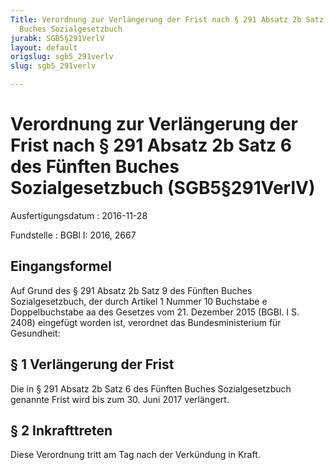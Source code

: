 ```yaml
---
Title: Verordnung zur Verlängerung der Frist nach § 291 Absatz 2b Satz 6 des Fünften
  Buches Sozialgesetzbuch
jurabk: SGB5§291VerlV
layout: default
origslug: sgb5_291verlv
slug: sgb5_291verlv

---
```


# Verordnung zur Verlängerung der Frist nach § 291 Absatz 2b Satz 6 des Fünften Buches Sozialgesetzbuch (SGB5§291VerlV)

Ausfertigungsdatum
:   2016-11-28

Fundstelle
:   BGBl I: 2016, 2667


## Eingangsformel

Auf Grund des § 291 Absatz 2b Satz 9 des Fünften Buches
Sozialgesetzbuch, der durch Artikel 1 Nummer 10 Buchstabe e
Doppelbuchstabe aa des Gesetzes vom 21. Dezember 2015 (BGBl. I S.
2408) eingefügt worden ist, verordnet das Bundesministerium für
Gesundheit:


## § 1 Verlängerung der Frist

Die in § 291 Absatz 2b Satz 6 des Fünften Buches Sozialgesetzbuch
genannte Frist wird bis zum 30. Juni 2017 verlängert.


## § 2 Inkrafttreten

Diese Verordnung tritt am Tag nach der Verkündung in Kraft.

